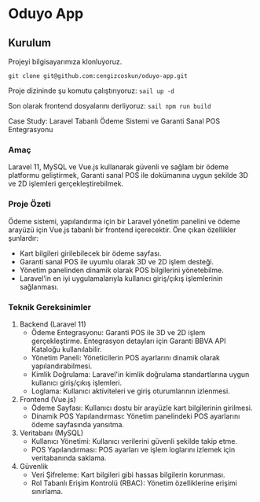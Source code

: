 # Oduyo App

##  Kurulum

Projeyi bilgisayarımıza klonluyoruz.

`git clone git@github.com:cengizcoskun/oduyo-app.git`

Proje dizininde şu komutu çalıştırıyoruz: `sail up -d`

Son olarak frontend dosyalarını derliyoruz: `sail npm run build`

Case Study: Laravel Tabanlı Ödeme Sistemi ve Garanti Sanal POS Entegrasyonu

### Amaç

Laravel 11, MySQL ve Vue.js kullanarak güvenli ve sağlam bir ödeme platformu geliştirmek, Garanti sanal POS ile dokümanına uygun şekilde 3D ve 2D işlemleri gerçekleştirebilmek.



### Proje Özeti

Ödeme sistemi, yapılandırma için bir Laravel yönetim panelini ve ödeme arayüzü için Vue.js tabanlı bir frontend içerecektir. Öne çıkan özellikler şunlardır:

* Kart bilgileri girilebilecek bir ödeme sayfası.
* Garanti sanal POS ile uyumlu olarak 3D ve 2D işlem desteği.
* Yönetim panelinden dinamik olarak POS bilgilerini yönetebilme.
* Laravel’in en iyi uygulamalarıyla kullanıcı giriş/çıkış işlemlerinin sağlanması.



### Teknik Gereksinimler

1. Backend (Laravel 11)
    - Ödeme Entegrasyonu: Garanti POS ile 3D ve 2D işlem gerçekleştirme. Entegrasyon detayları için Garanti BBVA API Kataloğu kullanılabilir.
    - Yönetim Paneli: Yöneticilerin POS ayarlarını dinamik olarak yapılandırabilmesi.
    - Kimlik Doğrulama: Laravel'in kimlik doğrulama standartlarına uygun kullanıcı giriş/çıkış işlemleri.
    - Loglama: Kullanıcı aktiviteleri ve giriş oturumlarının izlenmesi.
2. Frontend (Vue.js)
    - Ödeme Sayfası: Kullanıcı dostu bir arayüzle kart bilgilerinin girilmesi.
    - Dinamik POS Yapılandırması: Yönetim panelindeki POS ayarlarını ödeme sayfasında yansıtma.
3. Veritabanı (MySQL)
    - Kullanıcı Yönetimi: Kullanıcı verilerini güvenli şekilde takip etme.
    - POS Yapılandırması: POS ayarları ve işlem loglarını izlemek için veritabanında saklama.
4. Güvenlik
    - Veri Şifreleme: Kart bilgileri gibi hassas bilgilerin korunması.
    - Rol Tabanlı Erişim Kontrolü (RBAC): Yönetim özelliklerine erişimi sınırlama.




